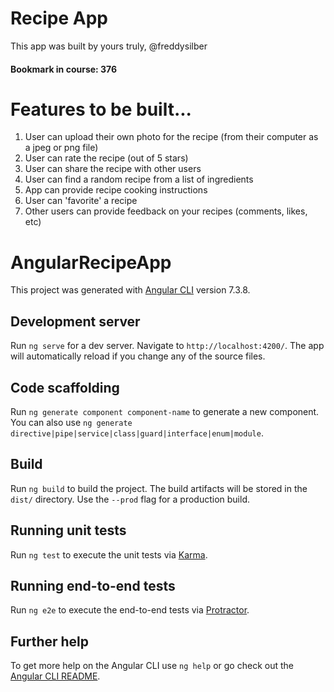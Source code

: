 # Recipe App
This app was built by yours truly, @freddysilber

#### Bookmark in course: 376

# Features to be built...
1. User can upload their own photo for the recipe (from their computer as a jpeg or png file)
2. User can rate the recipe (out of 5 stars)
2. User can share the recipe with other users
4. User can find a random recipe from a list of ingredients
5. App can provide recipe cooking instructions
6. User can 'favorite' a recipe
7. Other users can provide feedback on your recipes (comments, likes, etc)


# AngularRecipeApp

This project was generated with [Angular CLI](https://github.com/angular/angular-cli) version 7.3.8.

## Development server

Run `ng serve` for a dev server. Navigate to `http://localhost:4200/`. The app will automatically reload if you change any of the source files.

## Code scaffolding

Run `ng generate component component-name` to generate a new component. You can also use `ng generate directive|pipe|service|class|guard|interface|enum|module`.

## Build

Run `ng build` to build the project. The build artifacts will be stored in the `dist/` directory. Use the `--prod` flag for a production build.

## Running unit tests

Run `ng test` to execute the unit tests via [Karma](https://karma-runner.github.io).

## Running end-to-end tests

Run `ng e2e` to execute the end-to-end tests via [Protractor](http://www.protractortest.org/).

## Further help

To get more help on the Angular CLI use `ng help` or go check out the [Angular CLI README](https://github.com/angular/angular-cli/blob/master/README.md).
